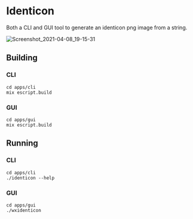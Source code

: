 # Identicon

Both a CLI and GUI tool to generate an identicon png image from a string.

![Screenshot_2021-04-08_19-15-31](https://user-images.githubusercontent.com/64407038/114069145-f3f35f80-989e-11eb-947f-2bd7b444b998.png)

## Building

### CLI

```
cd apps/cli
mix escript.build
```

### GUI

```
cd apps/gui
mix escript.build
```

## Running

### CLI

```
cd apps/cli
./identicon --help
```

### GUI

```
cd apps/gui
./wxidenticon
```
